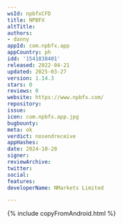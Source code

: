 ```yaml
---
wsId: npbfxCFD
title: NPBFX
altTitle: 
authors:
- danny
appId: com.npbfx.app
appCountry: ph
idd: '1541838401'
released: 2022-04-21
updated: 2025-03-27
version: 1.14.3
stars: 0
reviews: 0
website: https://www.npbfx.com/
repository: 
issue: 
icon: com.npbfx.app.jpg
bugbounty: 
meta: ok
verdict: nosendreceive
appHashes: 
date: 2024-10-28
signer: 
reviewArchive: 
twitter: 
social: 
features: 
developerName: NMarkets Limited

---
```


{% include copyFromAndroid.html %}
